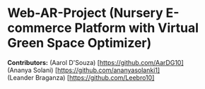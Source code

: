 # Web-AR-Project (Nursery E-commerce Platform with Virtual Green Space Optimizer)
**Contributors:** (Aarol D'Souza) [https://github.com/AarDG10] <br> (Ananya Solani) [https://github.com/ananyasolanki1]
<br> (Leander Braganza) [https://github.com/Leebro10] <br>
